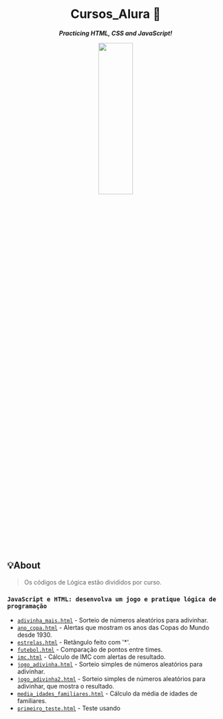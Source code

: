 <h1 align="center">
	Cursos_Alura 🚀
</h1>

<p align="center">
	<b><i>Practicing HTML, CSS and JavaScript!</i></b>
</p>

<p align="center">
  <img src="https://c.tenor.com/8XHjYF26qQQAAAAC/girl-pixel.gif" display="inline-block" width="40%" height="30%">
</p>

## 💡About

>Os códigos de Lógica estão divididos por curso. 

###  `JavaScript e HTML: desenvolva um jogo e pratique lógica de programação`

* [`adivinha_mais.html`](Logica/adivinha_mais.html)			- Sorteio de números aleatórios para adivinhar.
* [`ano_copa.html`](Logica/ano_copa.html)			- Alertas que mostram os anos das Copas do Mundo desde 1930.
* [`estrelas.html`](Logica/estrelas.html)			- Retângulo feito com '*'.
* [`futebol.html`](Logica/futebol.html)			- Comparação de pontos entre times.
* [`imc.html`](Logica/imc.html)			- Cálculo de IMC com alertas de resultado.
* [`jogo_adivinha.html`](Logica/jogo_adivinha.html)			- Sorteio simples de números aleatórios para adivinhar.
* [`jogo_adivinha2.html`](Logica/jogo_adivinha2.html)			- Sorteio simples de números aleatórios para adivinhar, que mostra o resultado.
* [`media_idades_familiares.html`](Logica/media_idades_familiares.html)			- Cálculo da média de idades de familiares.
* [`primeiro_teste.html`](Logica/primeiro_teste.html)			- Teste usando <script>.
* [`programa.html`](Logica/programa.html)			- Programa que calcula a média de idades.
* [`tabuada.html`](Logica/tabuada.html)			- Cálculo da tabuada do 7.

### `JavaScript e HTML: pratique lógica com desenhos, animações e um jogo`

* [`alvo.html`](Logica_II/alvo.html)	- Jogo em que o centro do alvo deve ser clicado, gerando um alerta.
* [`bandeira.html`](Logica_II/bandeira.html)	- Bandeira do Brasil em JavaScript.
* [`creeper.html`](Logica_II/creeper.html)	- Creeper do Minecraft do Brasil em JavaScript.
* [`desenho.html`](Logica_II/desenho.html)	- Pincel de desenho com paleta de cores em JavaScript.
* [`esquadro.html`](Logica_II/esquadro.html)	- Esquadro em JavaScript.
* [`flor_circulo.html`](Logica_II/flor_circulo.html)	- Flor em JavaScript.
* [`fracoes.html`](Logica_II/fracoes.html)	- Representação gráfica de uma fração em JavaScript.
* [`infinitas_cores.html`](Logica_II/infinitas_cores.html)	- Pincel de desenho com seleção de cores em JavaScript.
* [`programa.html`](Logica_II/programa.html)	- Diferentes formatos gráficos em JavaScript.
* [`programa2.html`](Logica_II/programa2.html)	- Quadrados impressos utilizando 'for' em JavaScript.
* [`programa3.html`](Logica_II/programa3.html)	- Círculos com opções de cores e tamanhos em JavaScript.

### `HTML5 e CSS3`
>A página se refere aos cursos -> Parte 1: crie uma página da Web; Parte 2: posicionamento, listas e navegação; Parte 3: trabalhando com formulários e tabelas; Parte 4: avançando no CSS.

* [`Pagina_do_Pastel`](HTML_CSS/Pagina_do_Pastel/)		- Um site dedicado a um dos melhores alimentos do mundo, utilizando a guia dos cursos. Contém `<form>` de Contatos, `<table>` de horários, lista de produtos (diferentes pastéis, hehe), `<iframe>` de mapa e vídeo do Youtube, um CSS lindão e configuração para ser adaptado para <b>Mobile</b>. Pastel, te amo! 🥟

### `JavaScript: programando na linguagem da web`

* [`Aparecida_Nutricionista`](Javascript/Aparecida_Nutricionista/)	- Um site dinâmico que calcula o IMC de pacientes de uma nutricionista, inclui novos pacientes através de um `<form>` que tem validação de dados, remove cadastros com uma animação de fade, tem filtro de busca de cadastros e busca pacientes de arquivos `.json` (AJAX).

### `jQuery: domine a biblioteca mais popular do mercado`
>A página se refere aos cursos -> Parte 1 e Parte 2

* [`Alura_Typer`](JQuery/alura-typer/public/)	- Um jogo bem bacana, com timer, envio e busca de dados com AJAX, GET, POST, Plugins, animações e estilo! Para executar, precisa ter o jQuery baixado e, na mesma pasta que ele, colocar o projeto!
